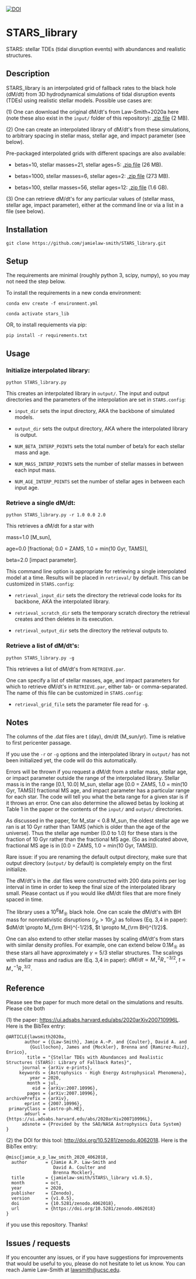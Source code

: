 [![DOI](https://zenodo.org/badge/DOI/10.5281/zenodo.4062018.svg)](https://doi.org/10.5281/zenodo.4062018)

# STARS_library

STARS: stellar TDEs (tidal disruption events) with abundances and realistic structures.

## Description

STARS_library is an interpolated grid of fallback rates to the black hole (dM/dt) from 3D hydrodynamical simulations of tidal disruption events (TDEs) using realistic stellar models. Possible use cases are:

(1) One can download the original dM/dt's from Law-Smith+2020a here (note these also exist in the `input/` folder of this repository): [.zip file](https://www.dropbox.com/s/k14hfp88n5e4kk0/STARS_library_input.zip?dl=1) (2 MB).

(2) One can create an interpolated library of dM/dt's from these simulations, to arbitrary spacing in stellar mass, stellar age, and impact parameter (see below). 

Pre-packaged interpolated grids with different spacings are also available:

- betas=10, stellar masses=21, stellar ages=5: [.zip file](https://www.dropbox.com/s/xohdcp5tylazsrg/STARS_library_output_10_5_5.zip?dl=1) (26 MB).

- betas=1000, stellar masses=6, stellar ages=2: [.zip file](https://www.dropbox.com/s/wbanglobc1xu385/STARS_library_output_1000_2_2.zip?dl=1) (273 MB).

- betas=100, stellar masses=56, stellar ages=12: [.zip file](https://www.dropbox.com/s/uibocgirikcw11s/STARS_library_output_100_12_12.zip?dl=1) (1.6 GB).

(3) One can retrieve dM/dt's for any particular values of (stellar mass, stellar age, impact parameter), either at the command line or via a list in a file (see below).


## Installation

`git clone https://github.com/jamielaw-smith/STARS_library.git`

## Setup

The requirements are minimal (roughly python 3, scipy, numpy), so you may not need the step below.

To install the requirements in a new conda environment:

`conda env create -f environment.yml`

`conda activate stars_lib`

OR, to install requiements via pip:

`pip install -r requirements.txt`


## Usage

### Initialize interpolated library:

`python STARS_library.py`

This creates an interpolated library in `output/`. 
The input and output directories and the parameters of the interpolation are set in `STARS.config`:

- `input_dir` sets the input directory, AKA the backbone of simulated models.

- `output_dir` sets the output directory, AKA where the interpolated library is output.

- `NUM_BETA_INTERP_POINTS` sets the total number of beta’s for each stellar mass and age.

- `NUM_MASS_INTERP_POINTS` sets the number of stellar masses in between each input mass.

- `NUM_AGE_INTERP_POINTS` set the number of stellar ages in between each input age.

### Retrieve a single dM/dt:

`python STARS_library.py -r 1.0 0.0 2.0`

This retrieves a dM/dt for a star with 

mass=1.0 [M_sun],

age=0.0 [fractional; 0.0 = ZAMS, 1.0 = min(10 Gyr, TAMS)], 

beta=2.0 [impact parameter].

This command line option is appropriate for retrieving a single interpolated model at a time. Results will be placed in `retrieval/` by default. This can be customized in `STARS.config`:

- `retrieval_input_dir` sets the directory the retrieval code looks for its backbone, AKA the interpolated library.

- `retrieval_scratch_dir` sets the temporary scratch directory the retrieval creates and then deletes in its execution.

- `retrieval_output_dir` sets the directory the retrieval outputs to.

### Retrieve a list of dM/dt's:

`python STARS_library.py -g`

This retrieves a list of dM/dt's from `RETRIEVE.par`.

One can specify a list of stellar masses, age, and impact parameters for which to retrieve dM/dt's in `RETRIEVE.par`, either tab- or comma-separated. The name of this file can be customized in `STARS.config`:

- `retrieval_grid_file` sets the parameter file read for `-g`.

## Notes

The columns of the .dat files are t (day), dm/dt (M_sun/yr). Time is relative to first pericenter passage.

If you use the `-r` or `-g` options and the interpolated library in `output/` has not been initialized yet, the code will do this automatically.

Errors will be thrown if you request a dM/dt from a stellar mass, stellar age, or impact parameter outside the range of the interpolated library. Stellar mass is in the range [0.1, 10.0] M_sun, stellar age [0.0 = ZAMS, 1.0 = min(10 Gyr, TAMS)] fractional MS age, and impact parameter has a particular range for each star. The code will tell you what the beta range for a given star is if it throws an error. One can also determine the allowed betas by looking at Table 1 in the paper or the contents of the `input/` and `output/` directories.

As discussed in the paper, for M_star < 0.8 M_sun, the oldest stellar age we ran is at 10 Gyr rather than TAMS (which is older than the age of the universe). Thus the stellar age number (0.0 to 1.0) for these stars is the fraction of 10 Gyr rather than the fractional MS age. (So as indicated above, fractional MS age is in [0.0 = ZAMS, 1.0 = min(10 Gyr, TAMS)]).

Rare issue: if you are renaming the default output directory, make sure that output directory (`output/` by default) is completely empty on the first initialize.

The dM/dt's in the .dat files were constructed with 200 data points per log interval in time in order to keep the final size of the interpolated library small. Please contact us if you would like dM/dt files that are more finely spaced in time.

The library uses a $10^6 M_\sun$ black hole. One can scale the dM/dt's with BH mass for nonrelativistic disruptions ($r_p > 10 r_g$) as follows (Eq. 3,4 in paper): $dM/dt \propto M_{\rm BH}^{-1/2}$, $t \propto M_{\rm BH}^{1/2}$. 

One can also extend to other stellar masses by scaling dM/dt's from stars with similar density profiles. For example, one can extend below $0.1 M_\sun$ as these stars all have approximately $\gamma=5/3$ stellar structures. The scalings with stellar mass and radius are (Eq. 3,4 in paper):
$dM/dt \propto M_\star^{2} R_\star^{-3/2}$,
$t \propto M_\star^{-1} R_\star^{3/2}$.

## Reference
Please see the paper for much more detail on the simulations and results. Please cite both 

(1) the paper: https://ui.adsabs.harvard.edu/abs/2020arXiv200710996L. Here is the BibTex entry:

```
@ARTICLE{lawsmith2020a,
       author = {{Law-Smith}, Jamie A.~P. and {Coulter}, David A. and
         {Guillochon}, James and {Mockler}, Brenna and {Ramirez-Ruiz}, Enrico},
        title = "{Stellar TDEs with Abundances and Realistic Structures (STARS): Library of Fallback Rates}",
      journal = {arXiv e-prints},
     keywords = {Astrophysics - High Energy Astrophysical Phenomena},
         year = 2020,
        month = jul,
          eid = {arXiv:2007.10996},
        pages = {arXiv:2007.10996},
archivePrefix = {arXiv},
       eprint = {2007.10996},
 primaryClass = {astro-ph.HE},
       adsurl = {https://ui.adsabs.harvard.edu/abs/2020arXiv200710996L},
      adsnote = {Provided by the SAO/NASA Astrophysics Data System}
}
```

(2) the DOI for this tool: http://doi.org/10.5281/zenodo.4062018. Here is the BibTex entry:

```
@misc{jamie_a_p_law_smith_2020_4062018,
  author       = {Jamie A.P. Law-Smith and
                  David A. Coulter and
                  Brenna Mockler},
  title        = {jamielaw-smith/STARS\_library v1.0.5},
  month        = oct,
  year         = 2020,
  publisher    = {Zenodo},
  version      = {v1.0.5},
  doi          = {10.5281/zenodo.4062018},
  url          = {https://doi.org/10.5281/zenodo.4062018}
}
```

if you use this repository. Thanks!

## Issues / requests
If you encounter any issues, or if you have suggestions for improvements that would be useful to you, please do not hesitate to let us know. You can reach Jamie Law-Smith at <lawsmith@ucsc.edu>. 
